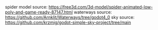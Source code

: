 spider model source: https://free3d.com/3d-model/spider-animated-low-poly-and-game-ready-87147.html
waterways source: https://github.com/Arnklit/Waterways/tree/godot4_0
sky source: https://github.com/krzmig/godot-simple-sky-project/tree/main
